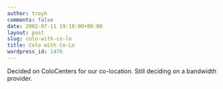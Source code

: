 ```yaml
---
author: troyh
comments: false
date: 2002-07-11 19:10:00+00:00
layout: post
slug: colo-with-co-lo
title: Colo with Co-Lo
wordpress_id: 1476
---
```


Decided on ColoCenters for our co-location. Still deciding on a bandwidth provider.
